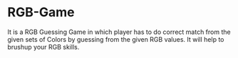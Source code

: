 # RGB-Game
It is a RGB Guessing Game in which player has to do correct match from the given sets of Colors by guessing from the given RGB values.
It will help to brushup your RGB skills.

